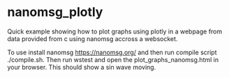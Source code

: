 # nanomsg_plotly
Quick example showing how to plot graphs using plotly in a webpage from data provided from c using nanomsg accross a websocket.

To use install nanomsg https://nanomsg.org/ and then run compile script ./compile.sh.  Then run wstest and open the plot_graphs_nanomsg.html in your browser.  This should show a sin wave moving.

